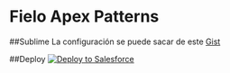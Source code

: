 # Fielo Apex Patterns

##Sublime
La configuración se puede sacar de este [Gist](https://gist.github.com/hugogmg/0067de2f66a8d441af519f2180430b9e)

##Deploy
<a href="https://githubsfdeploy.herokuapp.com?owner=FieloIncentiveAutomation&repo=apexpatterns">
  <img alt="Deploy to Salesforce"
       src="https://raw.githubusercontent.com/afawcett/githubsfdeploy/master/src/main/webapp/resources/img/deploy.png">
</a>
